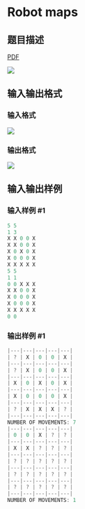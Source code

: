 # Robot maps

## 题目描述

[problemUrl]: https://uva.onlinejudge.org/index.php?option=com_onlinejudge&Itemid=8&category=17&page=show_problem&problem=1441

[PDF](https://uva.onlinejudge.org/external/105/p10500.pdf)

![](https://cdn.luogu.com.cn/upload/vjudge_pic/UVA10500/566d25eb37e98567b749b441a36264042541e890.png)

## 输入输出格式

### 输入格式

![](https://cdn.luogu.com.cn/upload/vjudge_pic/UVA10500/cff82855019ee931398c29757de7102b8e240d9b.png)

### 输出格式

![](https://cdn.luogu.com.cn/upload/vjudge_pic/UVA10500/23cfd2af0e353ef46c3c7eda6e99488cac4d8e57.png)

## 输入输出样例

### 输入样例 #1

```cpp
5 5
1 3
X X 0 0 X
X X 0 0 X
X 0 X 0 X
X 0 0 0 X
X X X X X
5 5
1 1
0 0 X X X
X X 0 0 X
X 0 0 0 X
X 0 0 0 X
X X X X X
0 0
```


### 输出样例 #1

```cpp
|---|---|---|---|---|
| ? | X | 0 | 0 | X |
|---|---|---|---|---|
| ? | X | 0 | 0 | X |
|---|---|---|---|---|
| X | 0 | X | 0 | X |
|---|---|---|---|---|
| X | 0 | 0 | 0 | X |
|---|---|---|---|---|
| ? | X | X | X | ? |
|---|---|---|---|---|
NUMBER OF MOVEMENTS: 7
|---|---|---|---|---|
| 0 | 0 | X | ? | ? |
|---|---|---|---|---|
| X | X | ? | ? | ? |
|---|---|---|---|---|
| ? | ? | ? | ? | ? |
|---|---|---|---|---|
| ? | ? | ? | ? | ? |
|---|---|---|---|---|
| ? | ? | ? | ? | ? |
|---|---|---|---|---|
NUMBER OF MOVEMENTS: 1
```


